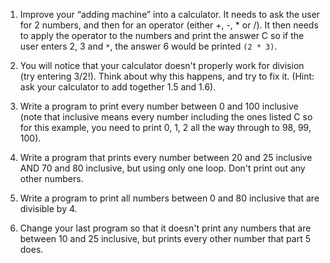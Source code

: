 1. Improve your “adding machine” into a calculator. It needs to ask the user for
   2 numbers, and then for an operator (either +, -, * or /). It then needs to
   apply the operator to the numbers and print the answer C so if the user
   enters 2, 3 and `*`, the answer 6 would be printed `(2 * 3)`.

2. You will notice that your calculator doesn't properly work for division (try
   entering 3/2!). Think about why this happens, and try to fix it. (Hint: ask
   your calculator to add together 1.5 and 1.6).

3. Write a program to print every number between 0 and 100 inclusive (note that
   inclusive means every number including the ones listed C so for this
   example, you need to print 0, 1, 2 all the way through to 98, 99, 100).

4. Write a program that prints every number between 20 and 25 inclusive AND 70
   and 80 inclusive, but using only one loop. Don't print out any other numbers.

5. Write a program to print all numbers between 0 and 80 inclusive that are
   divisible by 4.

6. Change your last program so that it doesn't print any numbers that are
   between 10 and 25 inclusive, but prints every other number that part 5 does.

